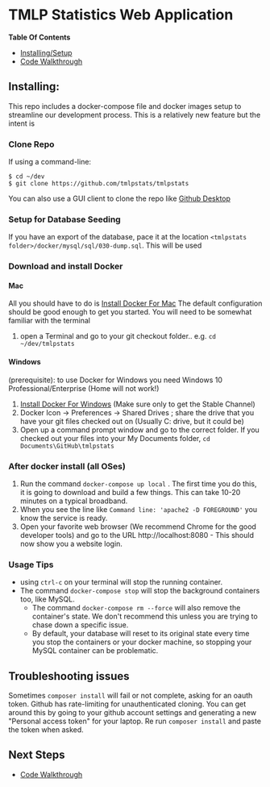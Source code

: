 # TMLP Statistics Web Application

**Table Of Contents**

* [Installing/Setup](#installing)
* [Code Walkthrough](https://github.com/pdarg/tmlpstats/wiki/Walkthrough)


## Installing:
This repo includes a docker-compose file and docker images setup to streamline our development process. This is a relatively new feature but the intent is 

### Clone Repo
If using a command-line:
```
$ cd ~/dev
$ git clone https://github.com/tmlpstats/tmlpstats
```
You can also use a GUI client to clone the repo like [Github Desktop](https://desktop.github.com/)

### Setup for Database Seeding
If you have an export of the database, pace it at the location 
`<tmlpstats folder>/docker/mysql/sql/030-dump.sql`.
This will be used


### Download and install Docker

#### Mac
All you should have to do is [Install Docker For Mac](https://docs.docker.com/docker-for-mac/install/)
The default configuration should be good enough to get you started. You will need to be somewhat familiar with the terminal

1. open a Terminal and go to your git checkout folder.. e.g. `cd ~/dev/tmlpstats`

#### Windows
(prerequisite): to use Docker for Windows you need Windows 10 Professional/Enterprise (Home will not work!)

1. [Install Docker For Windows](https://docs.docker.com/docker-for-windows/install/) (Make sure only to get the Stable Channel)
2. Docker Icon -> Preferences -> Shared Drives ; share the drive that you have your git files checked out on (Usually C: drive, but it could be)
3. Open up a command prompt window and go to the correct folder. If you checked out your files into your My Documents folder, `cd Documents\GitHub\tmlpstats`

### After docker install (all OSes)

1. Run the command `docker-compose up local` . The first time you do this, it is going to download and build a few things. This can take 10-20 minutes on a typical broadband.
2. When you see the line like `Command line: 'apache2 -D FOREGROUND'` you know the service is ready.
3. Open your favorite web browser (We recommend Chrome for the good developer tools) and go to the URL http://localhost:8080 - This should now show you a website login.


### Usage Tips

* using `ctrl-c` on your terminal will stop the running container.
* The command `docker-compose stop` will stop the background containers too, like MySQL.
  * The command `docker-compose rm --force` will also remove the container's state. We don't recommend this unless you are trying to chase down a specific issue.
  * By default, your database will reset to its original state every time you stop the containers or your docker machine, so stopping your MySQL container can be problematic.

## Troubleshooting issues

Sometimes ```composer install``` will fail or not complete, asking for an oauth token. Github has rate-limiting for
unauthenticated cloning. You can get around this by going to your github account settings and generating a new "Personal
access token" for your laptop. Re run ```composer install``` and paste the token when asked. 

## Next Steps

 * [Code Walkthrough](https://github.com/pdarg/tmlpstats/wiki/Walkthrough)
